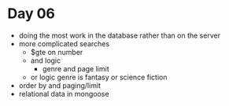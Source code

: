 # Day 06

- doing the most work in the database rather than on the server
- more complicated searches
  - $gte on number
  - and logic
    - genre and page limit
  - or logic
    genre is fantasy or science fiction
- order by and paging/limit
- relational data in mongoose
